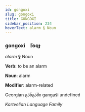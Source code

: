 ```yaml
---
id: gongoxi
slug: gongoxi
title: GONGOXİ
sidebar_position: 234
hoverText: alarm § Noun
---
```


### gongoxi&emsp;<span kind="abugida">ꜿ̃ꜿɋɟ</span>

*alarm* **§** Noun

**Verb**: to be an alarm

**Noun**: alarm

**Modifier**: alarm-related

Georgian განგაში gangaši undefined

*Kartvelian Language Family*